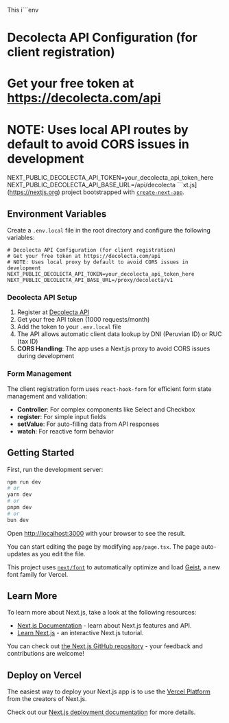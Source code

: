 This i```env
# Decolecta API Configuration (for client registration)
# Get your free token at https://decolecta.com/api
# NOTE: Uses local API routes by default to avoid CORS issues in development
NEXT_PUBLIC_DECOLECTA_API_TOKEN=your_decolecta_api_token_here
NEXT_PUBLIC_DECOLECTA_API_BASE_URL=/api/decolecta
```xt.js](https://nextjs.org) project bootstrapped with [`create-next-app`](https://nextjs.org/docs/app/api-reference/cli/create-next-app).

## Environment Variables

Create a `.env.local` file in the root directory and configure the following variables:

```env
# Decolecta API Configuration (for client registration)
# Get your free token at https://decolecta.com/api
# NOTE: Uses local proxy by default to avoid CORS issues in development
NEXT_PUBLIC_DECOLECTA_API_TOKEN=your_decolecta_api_token_here
NEXT_PUBLIC_DECOLECTA_API_BASE_URL=/proxy/decolecta/v1
```

### Decolecta API Setup

1. Register at [Decolecta API](https://decolecta.com/api)
2. Get your free API token (1000 requests/month)
3. Add the token to your `.env.local` file
4. The API allows automatic client data lookup by DNI (Peruvian ID) or RUC (tax ID)
5. **CORS Handling**: The app uses a Next.js proxy to avoid CORS issues during development

### Form Management

The client registration form uses `react-hook-form` for efficient form state management and validation:

- **Controller**: For complex components like Select and Checkbox
- **register**: For simple input fields
- **setValue**: For auto-filling data from API responses
- **watch**: For reactive form behavior

## Getting Started

First, run the development server:

```bash
npm run dev
# or
yarn dev
# or
pnpm dev
# or
bun dev
```

Open [http://localhost:3000](http://localhost:3000) with your browser to see the result.

You can start editing the page by modifying `app/page.tsx`. The page auto-updates as you edit the file.

This project uses [`next/font`](https://nextjs.org/docs/app/building-your-application/optimizing/fonts) to automatically optimize and load [Geist](https://vercel.com/font), a new font family for Vercel.

## Learn More

To learn more about Next.js, take a look at the following resources:

- [Next.js Documentation](https://nextjs.org/docs) - learn about Next.js features and API.
- [Learn Next.js](https://nextjs.org/learn) - an interactive Next.js tutorial.

You can check out [the Next.js GitHub repository](https://github.com/vercel/next.js) - your feedback and contributions are welcome!

## Deploy on Vercel

The easiest way to deploy your Next.js app is to use the [Vercel Platform](https://vercel.com/new?utm_medium=default-template&filter=next.js&utm_source=create-next-app&utm_campaign=create-next-app-readme) from the creators of Next.js.

Check out our [Next.js deployment documentation](https://nextjs.org/docs/app/building-your-application/deploying) for more details.
